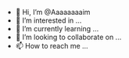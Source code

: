 - 👋 Hi, I’m @Aaaaaaaaim
- 👀 I’m interested in ...
- 🌱 I’m currently learning ...
- 💞️ I’m looking to collaborate on ...
- 📫 How to reach me ...

<!---
Aaaaaaaaim/Aaaaaaaaim is a ✨ special ✨ repository because its `README.md` (this file) appears on your GitHub profile.
You can click the Preview link to take a look at your changes.
--->
